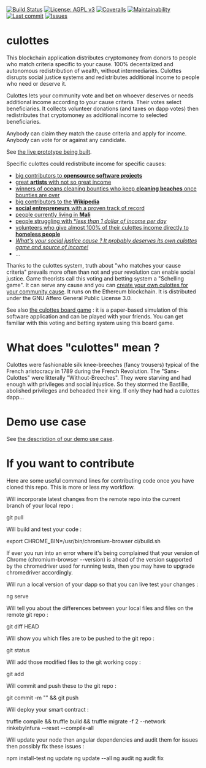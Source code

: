 [![Build Status](https://travis-ci.org/Siggg/culottes.svg?branch=master)](https://travis-ci.org/Siggg/culottes)
[![License: AGPL v3](https://img.shields.io/badge/License-AGPL%20v3-blue.svg)](https://www.gnu.org/licenses/agpl-3.0)
[![Coveralls](http://img.shields.io/coveralls/Siggg/culottes.svg)](https://coveralls.io/r/Siggg/culottes)
[![Maintainability](https://api.codeclimate.com/v1/badges/46003502d86e3dbcf15e/maintainability)](https://codeclimate.com/github/Siggg/culottes/maintainability)
[![Last commit](https://img.shields.io/github/last-commit/Siggg/culottes.svg)](https://github.com/Siggg/culottes/commits/master)
[![Issues](https://img.shields.io/codeclimate/issues/Siggg/culottes.svg)](https://codeclimate.com/github/Siggg/culottes/issues)

# culottes

This blockchain application distributes cryptomoney from donors to people who match criteria specific to your cause. 100% decentalized and autonomous redistribution of wealth, without intermediaries. Culottes disrupts social justice systems and redistributes additional income to people who need or deserve it.

Culottes lets your community vote and bet on whoever deserves or needs additional income according to your cause criteria. Their votes select beneficiaries. It collects volunteer donations (and taxes on dapp votes) then redistributes that cryptomoney as additional income to selected beneficiaries.

Anybody can claim they match the cause criteria and apply for income. Anybody can vote for or against any candidate.

See [the live prototype being built](https://siggg.github.io/culottes).

Specific culottes could redistribute income for specific causes:

* [big contributors to **opensource software projects**](https://siggg.github.io/culottes)
* [great **artists** with not so great income](how_to.md)
* [winners of oceans cleaning bounties who keep **cleaning beaches** once bounties are over](how_to.md)
* [big contributors to the **Wikipedia**](how_to.md)
* [**social entrepreneurs** with a proven track of record](how_to.md)
* [people currently living in **Mali**](how_to.md)
* [people struggling with **less than 1 dollar of income per day*](how_to.md)
* [volunteers who give almost 100% of their culottes income directly to **homeless people**](how_to.md)
* [_What's your social justice cause ? It probably deserves its own culottes game and source of income!_](how_to.md)
* ...

Thanks to the culottes system, truth about "who matches your cause criteria" prevails more often than not and your revolution can enable social justice. Game theorists call this voting and betting system a "Schelling game". It can serve any cause and you can [create your own culottes for your community cause](how_to.md). It runs on the Ethereum blockchain. It is distributed under the GNU Affero General Public License 3.0.

See also [the culottes board game](https://siggg.gitlab.io/culottes) : it is a paper-based simulation of this software application and can be played with your friends. You can get familiar with this voting and betting system using this board game.

# What does "culottes" mean ?

Culottes were fashionable silk knee-breeches (fancy trousers) typical of the French aristocracy in 1789 during the French Revolution. The "Sans-Culottes" were litterally "Without-Breeches". They were starving and had enough with privileges and social injustice. So they stormed the Bastille, abolished privileges and beheaded their king. If only they had had a culottes dapp...

# Demo use case

See [the description of our demo use case](demo_use_case.md).

# If you want to contribute

Here are some useful command lines for contributing code once you have cloned this repo. This is more or less my workflow.

Will incorporate latest changes from the remote repo into the current branch of your local repo :

  git pull

Will build and test your code :

  export CHROME_BIN=/usr/bin/chromium-browser
  ci/build.sh

If ever you run into an error where it's being complained that your version of Chrome (chromium-browser --version) is ahead of the version supported by the chromedriver used for running tests, then you may have to upgrade chromedriver accordingly.

Will run a local version of your dapp so that you can live test your changes :

  ng serve

Will tell you about the differences between your local files and files on the remote git repo :

  git diff HEAD

Will show you which files are to be pushed to the git repo :

  git status

Will add those modified files to the git working copy :

  git add <filename>

Will commit and push these to the git repo :

  git commit -m "<some commit message>" && git push

Will deploy your smart contract :

  truffle compile && truffle build && truffle migrate -f 2 --network rinkebyInfura --reset --compile-all

Will update your node then angular dependencies and audit them for issues then possibly fix these issues :

  npm install-test
  ng update
  ng update --all
  ng audit
  ng audit fix

